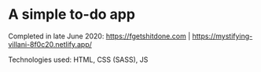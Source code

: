 # A simple to-do app

Completed in late June 2020: https://fgetshitdone.com | https://mystifying-villani-8f0c20.netlify.app/

Technologies used: HTML, CSS (SASS), JS

